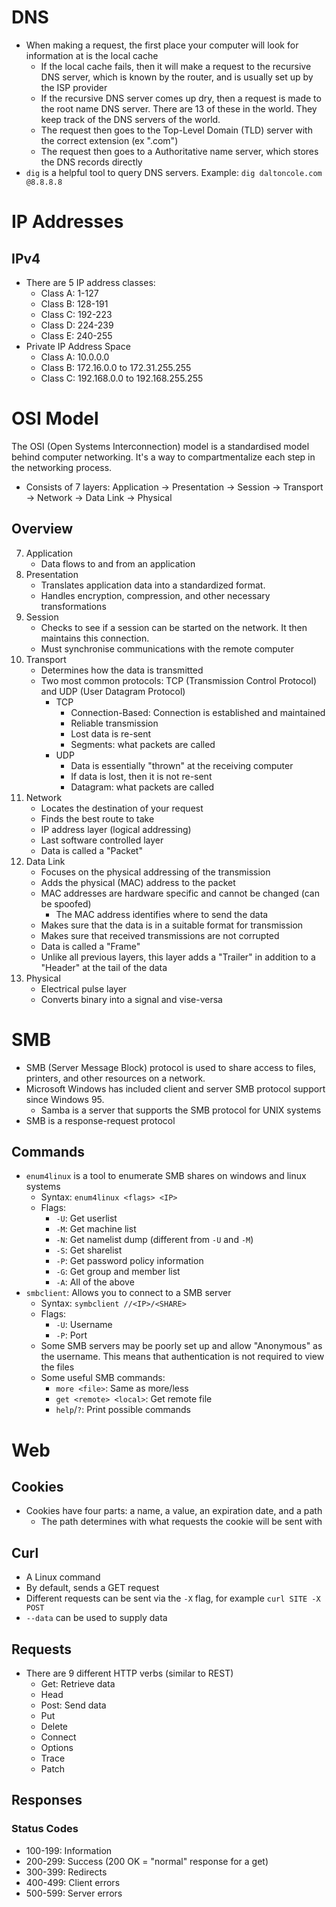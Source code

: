 # DNS
* When making a request, the first place your computer will look for information at is the local cache
	* If the local cache fails, then it will make a request to the recursive DNS server, which is known by the router, and is usually set up by the ISP provider
	* If the recursive DNS server comes up dry, then a request is made to the root name DNS server. There are 13 of these in the world. They keep track of the DNS servers of the world.
	* The request then goes to the Top-Level Domain (TLD) server with the correct extension (ex ".com")
	* The request then goes to a Authoritative name server, which stores the DNS records directly
* `dig` is a helpful tool to query DNS servers. Example: `dig daltoncole.com @8.8.8.8`

# IP Addresses

## IPv4
* There are 5 IP address classes:
	* Class A: 1-127
	* Class B: 128-191
	* Class C: 192-223
	* Class D: 224-239
	* Class E: 240-255
* Private IP Address Space
	* Class A: 10.0.0.0
	* Class B: 172.16.0.0 to 172.31.255.255
	* Class C: 192.168.0.0 to 192.168.255.255


# OSI Model
The OSI (Open Systems Interconnection) model is a standardised model behind computer networking. It's a way to compartmentalize each step in the networking process.
* Consists of 7 layers: Application -> Presentation -> Session -> Transport -> Network -> Data Link -> Physical

## Overview
7. Application
	* Data flows to and from an application
6. Presentation
	* Translates application data into a standardized format. 
	* Handles encryption, compression, and other necessary transformations
5. Session
	* Checks to see if a session can be started on the network. It then maintains this connection.
	* Must synchronise communications with the remote computer
4. Transport
	* Determines how the data is transmitted
	* Two most common protocols: TCP (Transmission Control Protocol) and UDP (User Datagram Protocol)
		* TCP
			* Connection-Based: Connection is established and maintained
			* Reliable transmission
			* Lost data is re-sent
			* Segments: what packets are called
		* UDP
			* Data is essentially "thrown" at the receiving computer
			* If data is lost, then it is not re-sent
			* Datagram: what packets are called
3. Network
	* Locates the destination of your request
	* Finds the best route to take
	* IP address layer (logical addressing)
	* Last software controlled layer
	* Data is called a "Packet"
2. Data Link
	* Focuses on the physical addressing of the transmission
	* Adds the physical (MAC) address to the packet
	* MAC addresses are hardware specific and cannot be changed (can be spoofed)
		* The MAC address identifies where to send the data
	* Makes sure that the data is in a suitable format for transmission
	* Makes sure that received transmissions are not corrupted
	* Data is called a "Frame"
	* Unlike all previous layers, this layer adds a "Trailer" in addition to a "Header" at the tail of the data
1. Physical
	* Electrical pulse layer
	* Converts binary into a signal and vise-versa

# SMB
* SMB (Server Message Block) protocol is used to share access to files, printers, and other resources on a network.
* Microsoft Windows has included client and server SMB protocol support since Windows 95.
	* Samba is a server that supports the SMB protocol for UNIX systems
* SMB is a response-request protocol

## Commands
* `enum4linux` is a tool to enumerate SMB shares on windows and linux systems
	* Syntax: `enum4linux <flags> <IP>`
	* Flags:
		* `-U`: Get userlist
        * `-M`: Get machine list
        * `-N`: Get namelist dump (different from `-U` and `-M`)
        * `-S`: Get sharelist
        * `-P`: Get password policy information
        * `-G`: Get group and member list
        * `-A`: All of the above
* `smbclient`: Allows you to connect to a SMB server
	* Syntax: `symbclient //<IP>/<SHARE>`
	* Flags:
		* `-U`: Username
        * `-P`: Port
	* Some SMB servers may be poorly set up and allow "Anonymous" as the username. This means that authentication is not required to view the files
	* Some useful SMB commands:
		* `more <file>`: Same as more/less
		* `get <remote> <local>`: Get remote file
		* `help`/`?`: Print possible commands

# Web

## Cookies
* Cookies have four parts: a name, a value, an expiration date, and a path
	* The path determines with what requests the cookie will be sent with

## Curl
* A Linux command
* By default, sends a GET request
* Different requests can be sent via the `-X` flag, for example `curl SITE -X POST`
* `--data` can be used to supply data

## Requests
* There are 9 different HTTP verbs (similar to REST)
	* Get: Retrieve data
    * Head
    * Post: Send data
    * Put
    * Delete
    * Connect
    * Options
    * Trace
    * Patch

## Responses

### Status Codes
* 100-199: Information
* 200-299: Success (200 OK = "normal" response for a get)
* 300-399: Redirects
* 400-499: Client errors
* 500-599: Server errors
